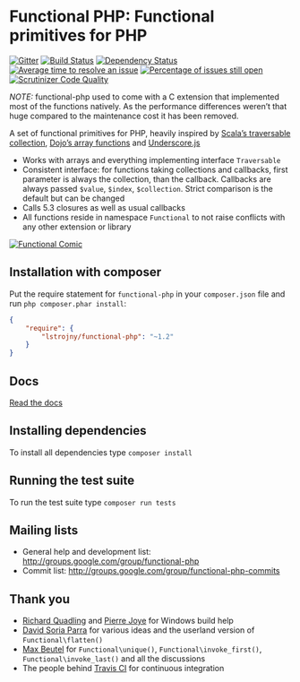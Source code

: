 # Functional PHP: Functional primitives for PHP

[![Gitter](https://badges.gitter.im/Join%20Chat.svg)](https://gitter.im/lstrojny/functional-php?utm_source=badge&utm_medium=badge&utm_campaign=pr-badge&utm_content=badge)
[![Build Status](https://secure.travis-ci.org/lstrojny/functional-php.svg)](http://travis-ci.org/lstrojny/functional-php) [![Dependency Status](https://www.versioneye.com/user/projects/523ed780632bac1b1100c359/badge.png)](https://www.versioneye.com/user/projects/523ed780632bac1b1100c359) [![Average time to resolve an issue](http://isitmaintained.com/badge/resolution/lstrojny/functional-php.svg)](http://isitmaintained.com/project/lstrojny/functional-php "Average time to resolve an issue") [![Percentage of issues still open](http://isitmaintained.com/badge/open/lstrojny/functional-php.svg)](http://isitmaintained.com/project/lstrojny/functional-php "Percentage of issues still open") [![Scrutinizer Code Quality](https://scrutinizer-ci.com/g/lstrojny/functional-php/badges/quality-score.png?b=master)](https://scrutinizer-ci.com/g/lstrojny/functional-php/?branch=master)

*NOTE:* functional-php used to come with a C extension that implemented most of the functions natively. As the
performance differences  weren’t that huge compared to the maintenance cost it has been removed.

A set of functional primitives for PHP, heavily inspired by [Scala’s traversable
collection](http://www.scala-lang.org/archives/downloads/distrib/files/nightly/docs/library/scala/collection/Traversable.html),
[Dojo’s array functions](http://dojotoolkit.org/reference-guide/quickstart/arrays.html) and
[Underscore.js](http://underscorejs.org/)

  - Works with arrays and everything implementing interface `Traversable`
  - Consistent interface: for functions taking collections and callbacks, first parameter is always the collection, than the callback.
Callbacks are always passed `$value`, `$index`, `$collection`. Strict comparison is the default but can be changed
  - Calls 5.3 closures as well as usual callbacks
  - All functions reside in namespace `Functional` to not raise conflicts with any other extension or library

[![Functional Comic](http://imgs.xkcd.com/comics/functional.png)](http://xkcd.com/1270/)

## Installation with composer

Put the require statement for `functional-php` in your `composer.json` file and run `php composer.phar install`:

```json
{
    "require": {
        "lstrojny/functional-php": "~1.2"
    }
}
```

## Docs
[Read the docs](docs/functional-php.md)

## Installing dependencies
To install all dependencies type `composer install`

## Running the test suite
To run the test suite type `composer run tests`

## Mailing lists
 - General help and development list: http://groups.google.com/group/functional-php
 - Commit list: http://groups.google.com/group/functional-php-commits

## Thank you
 - [Richard Quadling](https://github.com/RQuadling) and [Pierre Joye](https://github.com/pierrejoye) for Windows build
   help
 - [David Soria Parra](https://github.com/dsp) for various ideas and the userland version of `Functional\flatten()`
 - [Max Beutel](https://github.com/maxbeutel) for `Functional\unique()`, `Functional\invoke_first()`,
   `Functional\invoke_last()` and all the discussions
 - The people behind [Travis CI](http://travis-ci.org/) for continuous integration
